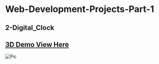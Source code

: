 # Web-Development-Projects-Part-1

## 2-Digital_Clock

## [3D Demo View Here](https://ashutosh-pmishra.github.io/Web-Development-Projects-Part-1/2-Digital_Clock/)

![Pic](https://github.com/Ashutosh-PMishra/Web-Development-Projects-Part-1/blob/main/2-Digital_Clock/preview.png)
